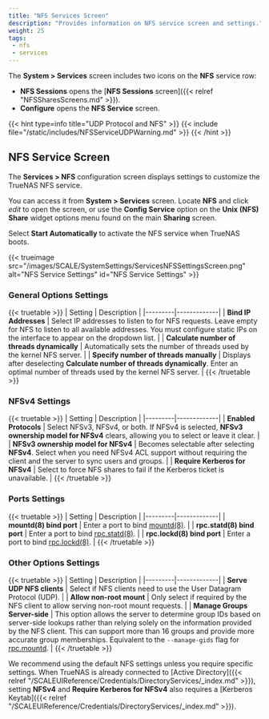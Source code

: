 ```yaml
---
title: "NFS Services Screen"
description: "Provides information on NFS service screen and settings."
weight: 25
tags:
 - nfs
 - services
---
```



The **System > Services** screen includes two icons on the **NFS** service row:
* <span class="iconify" data-icon="material-symbols:list"></span> **NFS Sessions** opens the [**NFS Sessions** screen]({{< relref "NFSSharesScreens.md" >}}).
* <span class="iconify" data-icon="ic:baseline-edit"></span> **Configure** opens the **NFS Service** screen.

{{< hint type=info title="UDP Protocol and NFS" >}}
{{< include file="/static/includes/NFSServiceUDPWarning.md" >}}
{{< /hint >}}

## NFS Service Screen
The **Services > NFS** configuration screen displays settings to customize the TrueNAS NFS service.

You can access it from **System > Services** screen.
Locate **NFS** and click <i class="material-icons" aria-hidden="true" title="Configure">edit</i> to open the screen, or use the **Config Service** option on the **Unix (NFS) Share** widget options menu found on the main **Sharing** screen.

Select **Start Automatically** to activate the NFS service when TrueNAS boots.

{{< trueimage src="/images/SCALE/SystemSettings/ServicesNFSSettingsScreen.png" alt="NFS Service Settings" id="NFS Service Settings" >}}

### General Options Settings

{{< truetable >}}
| Setting | Description |
|---------|-------------|
| **Bind IP Addresses** | Select IP addresses to listen to for NFS requests. Leave empty for NFS to listen to all available addresses. You must configure static IPs on the interface to appear on the dropdown list. |
| **Calculate number of threads dynamically** | Automatically sets the number of threads used by the kernel NFS server. |
| **Specify number of threads manually** | Displays after deselecting **Calculate number of threads dynamically**. Enter an optimal number of threads used by the kernel NFS server. |
{{< /truetable >}}

### NFSv4 Settings

{{< truetable >}}
| Setting | Description |
|---------|-------------|
| **Enabled Protocols** | Select NFSv3, NFSv4, or both. If NFSv4 is selected, **NFSv3 ownership model for NFSv4** clears, allowing you to select or leave it clear. |
| **NFSv3 ownership model for NFSv4** | Becomes selectable after selecting **NFSv4**. Select when you need NFSv4 ACL support without requiring the client and the server to sync users and groups. |
| **Require Kerberos for NFSv4** | Select to force NFS shares to fail if the Kerberos ticket is unavailable. |
{{< /truetable >}}

### Ports Settings

{{< truetable >}}
| Setting | Description |
|---------|-------------|
| **mountd(8) bind port** | Enter a port to bind [mountd(8)](https://man7.org/linux/man-pages/man8/mountd.8.html). |
| **rpc.statd(8) bind port** | Enter a port to bind [rpc.statd(8)](https://man7.org/linux/man-pages/man8/statd.8.html). |
| **rpc.lockd(8) bind port** | Enter a port to bind [rpc.lockd(8)](https://linux.die.net/man/8/rpc.lockd). |
{{< /truetable >}}

### Other Options Settings

{{< truetable >}}
| Setting | Description |
|---------|-------------|
| **Serve UDP NFS clients** | Select if NFS clients need to use the User Datagram Protocol (UDP). |
| **Allow non-root mount** | Only select if required by the NFS client to allow serving non-root mount requests. |
| **Manage Groups Server-side** | This option allows the server to determine group IDs based on server-side lookups rather than relying solely on the information provided by the NFS client. This can support more than 16 groups and provide more accurate group memberships. Equivalent to the `--manage-gids` flag for [rpc.mountd](https://linux.die.net/man/8/rpc.mountd). |
{{< /truetable >}}

We recommend using the default NFS settings unless you require specific settings.
When TrueNAS is already connected to [Active Directory]({{< relref "/SCALEUIReference/Credentials/DirectoryServices/_index.md" >}}), setting **NFSv4** and **Require Kerberos for NFSv4** also requires a [Kerberos Keytab]({{< relref "/SCALEUIReference/Credentials/DirectoryServices/_index.md" >}}).
